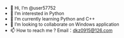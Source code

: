 - 👋 Hi, I’m @user57752
- 👀 I’m interested in Python
- 🌱 I’m currently learning Python and C++
- 💞️ I’m looking to collaborate on Windows application
- 📫 How to reach me ?
Email：dkz0915@126.com

<!---
user57752/user57752 is a ✨ special ✨ repository because its `README.md` (this file) appears on your GitHub profile.
You can click the Preview link to take a look at your changes.
--->
